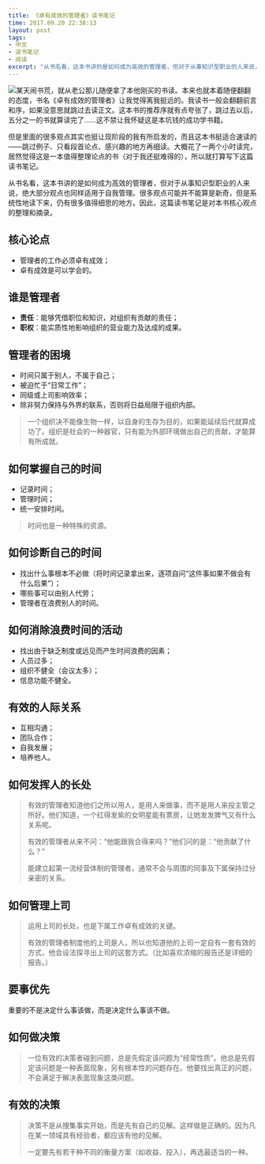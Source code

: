 ```yaml
---
title: 《卓有成效的管理者》读书笔记
time: 2017.09.20 22:38:13
layout: post
tags:
- 中文
- 读书笔记
- 阅读
excerpt: "从书名看，这本书讲的是如何成为高效的管理者，但对于从事知识型职业的人来说，绝大部分观点也同样适用于自我管理。很多观点可能并不能算是新奇，但是系统性地读下来，仍有很多值得细思的地方。因此，这篇读书笔记是对本书核心观点的整理和摘录。"
---
```


<a href="https://book.douban.com/subject/1322025/" target="_blank"><img class="book-img" src="{{ site.loadingImg }}" data-src="https://img3.doubanio.com/lpic/s1441092.jpg" /></a>某天闹书荒，就从老公那儿随便拿了本他刚买的书读。本来也就本着随便翻翻的态度，书名《卓有成效的管理者》让我觉得离我挺远的。我读书一般会翻翻前言和序，如果没意思就跳过去读正文。这本书的推荐序就有点夸张了，跳过去以后，五分之一的书就算读完了……这不禁让我怀疑这是本坑钱的成功学书籍。

但是里面的很多观点其实也挺让现阶段的我有所启发的，而且这本书挺适合速读的——跳过例子、只看段首论点、感兴趣的地方再细读。大概花了一两个小时读完，居然觉得这是一本值得整理论点的书（对于我还挺难得的），所以就打算写下这篇读书笔记。

从书名看，这本书讲的是如何成为高效的管理者，但对于从事知识型职业的人来说，绝大部分观点也同样适用于自我管理。很多观点可能并不能算是新奇，但是系统性地读下来，仍有很多值得细思的地方。因此，这篇读书笔记是对本书核心观点的整理和摘录。

## 核心论点

- 管理者的工作必须卓有成效；
- 卓有成效是可以学会的。

## 谁是管理者

- **责任**：能够凭借职位和知识，对组织有贡献的责任；
- **职权**：能实质性地影响组织的营业能力及达成的成果。

## 管理者的困境

- 时间只属于别人，不属于自己；
- 被迫忙于“日常工作”；
- 同级或上司影响效率；
- 除非努力保持与外界的联系，否则将日益局限于组织内部。

> 一个组织决不能像生物一样，以自身的生存为目的，如果能延续后代就算成功了。组织是社会的一种器官，只有能为外部环境做出自己的贡献，才能算有所成就。

## 如何掌握自己的时间

- 记录时间；
- 管理时间；
- 统一安排时间。

> 时间也是一种特殊的资源。

## 如何诊断自己的时间

- 找出什么事根本不必做（将时间记录拿出来，逐项自问“这件事如果不做会有什么后果”）；
- 哪些事可以由别人代劳；
- 管理者在浪费别人的时间。

## 如何消除浪费时间的活动

- 找出由于缺乏制度或远见而产生时间浪费的因素；
- 人员过多；
- 组织不健全（会议太多）；
- 信息功能不健全。

## 有效的人际关系

- 互相沟通；
- 团队合作；
- 自我发展；
- 培养他人。

## 如何发挥人的长处

> 有效的管理者知道他们之所以用人，是用人来做事，而不是用人来投主管之所好。他们知道，一个红得发紫的女明星能有票房，让她发发脾气又有什么关系呢。
>
> 有效的管理者从来不问：“他能跟我合得来吗？”他们问的是：“他贡献了什么？”
>
> 能建立起第一流经营体制的管理者，通常不会与周围的同事及下属保持过分亲密的关系。

## 如何管理上司

> 运用上司的长处，也是下属工作卓有成效的关键。
>
> 有效的管理者制度他的上司是人，所以也知道他的上司一定自有一套有效的方式，他会设法探寻出上司的这套方式。（比如喜欢浓缩的报告还是详细的报告。）

## 要事优先

重要的不是决定什么事该做，而是决定什么事该不做。

## 如何做决策

> 一位有效的决策者碰到问题，总是先假定该问题为“经常性质”。他总是先假定该问题是一种表面现象，另有根本性的问题存在。他要找出真正的问题，不会满足于解决表面现象这类问题。

## 有效的决策

> 决策不是从搜集事实开始，而是先有自己的见解。这样做是正确的。因为凡在某一领域具有经验者，都应该有他的见解。
>
> 一定要先有若干种不同的衡量方案（如收益、投入），再选最适当的一种。









